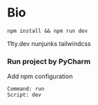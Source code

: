 # Bio

```shell
npm install && npm run dev
```
11ty.dev
nunjunks
tailwindcss

### Run project by PyCharm 
Add npm configuration 
```
Command: run
Script: dev

```